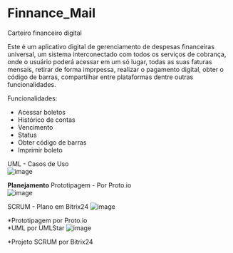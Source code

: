 # Finnance_Mail
Carteiro financeiro digital

Este é um aplicativo digital de gerenciamento de despesas financeiras universal, um sistema interconectado com todos os serviços de cobrança, onde o usuário poderá acessar em um só lugar, todas as suas faturas mensais, retirar de forma imprpessa, realizar o pagamento digital, obter o código de barras, compartilhar entre plataformas dentre outras funcionalidades.

Funcionalidades:

- Acessar boletos
- Histórico de contas
- Vencimento
- Status
- Obter código de barras
- Imprimir boleto


UML - Casos de Uso                                                                                                                                                        
![image](https://user-images.githubusercontent.com/42909266/160187992-5e896826-4f9e-45f2-bb2d-b71c936a5992.png)




**Planejamento**                                                                                                                                             Prototipagem - Por Proto.io                                                                                                                             
                                                                                                                                                              ![image](https://user-images.githubusercontent.com/42909266/163027554-8ced80e2-0ccb-46f9-8875-92eb7da83b04.png)                                               

SCRUM - Plano em Bitrix24                                                                                                                                                                                                                                                                                                    ![image](https://user-images.githubusercontent.com/42909266/163028216-128fbef7-f849-4aed-b380-02494614f8f3.png)


*Prototipagem por Proto.io                                                                                                                                               
*UML por UMLStar                                                                                                                                                                                                                                                                                                            ![image](https://user-images.githubusercontent.com/42909266/163028392-bc5df7e3-5716-4e3c-b31e-b4540bc3df5a.png)                                             

*Projeto SCRUM por Bitrix24                                                                                                                                               
